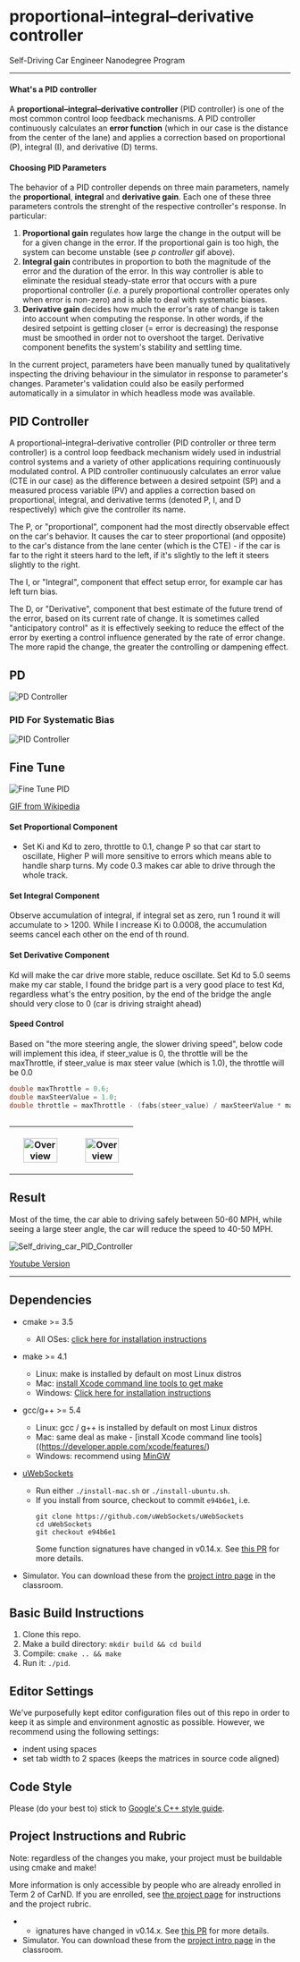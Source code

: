 # proportional–integral–derivative controller
Self-Driving Car Engineer Nanodegree Program

---

#### What's a PID controller

A **proportional–integral–derivative controller** (PID controller) is one of the most common control loop feedback mechanisms. A PID controller continuously calculates an **error function** (which in our case is the distance from the center of the lane) and applies a correction based on proportional (P), integral (I), and derivative (D) terms.

#### Choosing PID Parameters

The behavior of a PID controller depends on three main parameters, namely the **proportional**, **integral** and **derivative gain**. Each one of these three parameters controls the strenght of the respective controller's response. In particular:

1. **Proportional gain** regulates how large the change in the output will be for a given change in the error. If the proportional gain is too high, the system can become unstable (see *p controller* gif above).
2. **Integral gain** contributes in proportion to both the magnitude of the error and the duration of the error. In this way controller is able to eliminate the residual steady-state error that occurs with a pure proportional controller (*i.e.* a purely proportional controller operates only when error is non-zero) and is able to deal with systematic biases.
3. **Derivative gain** decides how much the error's rate of change is taken into account when computing the response. In other words, if the desired setpoint is getting closer (= error is decreasing) the response must be smoothed in order not to overshoot the target. Derivative component benefits the system's stability and settling time.

In the current project, parameters have been manually tuned by qualitatively inspecting the driving behaviour in the simulator in response to parameter's changes. Parameter's validation could also be easily performed automatically in a simulator in which headless mode was available.

## PID Controller

A proportional–integral–derivative controller (PID controller or three term controller) is a control 
loop feedback mechanism widely used in industrial control systems and a variety of other applications 
requiring continuously modulated control. A PID controller continuously calculates an error 
value (CTE in our case) as the difference between a desired setpoint (SP) and a measured process 
variable (PV) and applies a correction based on proportional, integral, 
and derivative terms (denoted P, I, and D respectively) which give the controller its name.

The P, or "proportional", component had the most directly observable effect 
on the car's behavior. It causes the car to steer proportional (and opposite) 
to the car's distance from the lane center (which is the CTE) - if the car is 
far to the right it steers hard to the left, if it's slightly to the left it 
steers slightly to the right.

The I, or "Integral", component that effect setup error, for example car has 
left turn bias.

The D, or "Derivative", component that best estimate of the future trend of the 
error, based on its current rate of change. It is sometimes called "anticipatory 
control" as it is effectively seeking to reduce the effect of the error 
by exerting a control influence generated by the rate of error change. 
The more rapid the change, the greater the controlling or dampening effect.

## PD
![PD Controller](https://github.com/amancodeblast/self-Driving-car/blob/master/assets/images/pd_controller.png)

### PID For Systematic Bias
![PID Controller](https://github.com/amancodeblast/self-Driving-car/blob/master/assets/images/pid_controller.png)


## Fine Tune
![Fine Tune PID](https://github.com/amancodeblast/self-Driving-car/blob/master/assets/images/FineTunePID.gif)

[GIF from Wikipedia](https://en.wikipedia.org/wiki/PID_controller)

#### Set Proportional Component
* Set Ki and Kd to zero, throttle to 0.1, change P so that car start to oscillate,
Higher P will more sensitive to errors which means able to handle sharp turns.
My code 0.3 makes car able to drive through the whole track.

#### Set Integral Component

Observe accumulation of integral, if integral set as zero, run 1 round it will
accumulate to > 1200.
While I increase Ki to 0.0008, the accumulation seems cancel each other on the end 
of th round.

#### Set Derivative Component
Kd will make the car drive more stable, reduce oscillate. Set Kd to 5.0 seems
make my car stable, I found the bridge part is a very good place to test Kd, 
regardless what's the entry position, by the end of the bridge the angle
should very close to 0 (car is driving straight ahead)

#### Speed Control
Based on "the more steering angle, the slower driving speed", below code will implement
this idea, if steer_value is 0, the throttle will be the maxThrottle, if steer_value
is max steer value (which is 1.0), the throttle will be 0.0

```c
double maxThrottle = 0.6;
double maxSteerValue = 1.0;
double throttle = maxThrottle - (fabs(steer_value) / maxSteerValue * maxThrottle);
```

## 
<table style="width:100%">
  <tr>
    <th>
      <p align="center">
       <img src="https://github.com/amancodeblast/self-Driving-car/blob/master/assets/images/control_p.gif" alt="Overview" width="80%">
      </p>
    </th>
    <th>
      <p align="center">
       <img src="https://github.com/amancodeblast/self-Driving-car/blob/master/assets/images/control_pid.gif" alt="Overview" width="80%">
      </p>
    </th>
  </tr>
  </table>





## Result

Most of the time, the car able to driving safely between 50-60 MPH, 
while seeing a large steer angle, the car will reduce the speed to 40-50 MPH.

![Self_driving_car_PID_Controller](https://github.com/amancodeblast/self-Driving-car/blob/master/assets/images/control_pid.gif)

[Youtube Version](https://youtu.be/zfI0fGNiUyQ)



---

## Dependencies

* cmake >= 3.5
  
  * All OSes: [click here for installation instructions](https://cmake.org/install/)
* make >= 4.1
  * Linux: make is installed by default on most Linux distros
  * Mac: [install Xcode command line tools to get make](https://developer.apple.com/xcode/features/)
  * Windows: [Click here for installation instructions](http://gnuwin32.sourceforge.net/packages/make.htm)
* gcc/g++ >= 5.4
  * Linux: gcc / g++ is installed by default on most Linux distros
  * Mac: same deal as make - [install Xcode command line tools]((https://developer.apple.com/xcode/features/)
  * Windows: recommend using [MinGW](http://www.mingw.org/)
* [uWebSockets](https://github.com/uWebSockets/uWebSockets)
  * Run either `./install-mac.sh` or `./install-ubuntu.sh`.
  * If you install from source, checkout to commit `e94b6e1`, i.e.
    ```
    git clone https://github.com/uWebSockets/uWebSockets 
    cd uWebSockets
    git checkout e94b6e1
    ```
    Some function signatures have changed in v0.14.x. See [this PR](https://github.com/udacity/CarND-MPC-Project/pull/3) for more details.
* Simulator. You can download these from the [project intro page](https://github.com/udacity/self-driving-car-sim/releases) in the classroom.

## Basic Build Instructions

1. Clone this repo.
2. Make a build directory: `mkdir build && cd build`
3. Compile: `cmake .. && make`
4. Run it: `./pid`. 

## Editor Settings

We've purposefully kept editor configuration files out of this repo in order to
keep it as simple and environment agnostic as possible. However, we recommend
using the following settings:

* indent using spaces
* set tab width to 2 spaces (keeps the matrices in source code aligned)

## Code Style

Please (do your best to) stick to [Google's C++ style guide](https://google.github.io/styleguide/cppguide.html).

## Project Instructions and Rubric

Note: regardless of the changes you make, your project must be buildable using
cmake and make!

More information is only accessible by people who are already enrolled in Term 2
of CarND. If you are enrolled, see [the project page](https://classroom.udacity.com/nanodegrees/nd013/parts/40f38239-66b6-46ec-ae68-03afd8a601c8/modules/f1820894-8322-4bb3-81aa-b26b3c6dcbaf/lessons/e8235395-22dd-4b87-88e0-d108c5e5bbf4/concepts/6a4d8d42-6a04-4aa6-b284-1697c0fd6562)
for instructions and the project rubric.



* * ignatures have changed in v0.14.x. See [this PR](https://github.com/udacity/CarND-MPC-Project/pull/3) for more details.
* Simulator. You can download these from the [project intro page](https://github.com/udacity/self-driving-car-sim/releases) in the classroom.